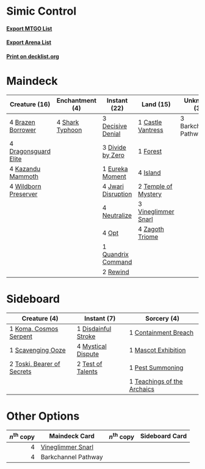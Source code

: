 # Simic Control

#### [Export MTGO List](../collection/Simic%20Control/Simic%20Control.txt)
#### [Export Arena List](../collection/Simic%20Control/Simic%20Control_arena.txt)
#### [Print on decklist.org](http://decklist.org/?deckmain=3%09Barkchannel%20Pathway%0A4%09Brazen%20Borrower%0A1%09Castle%20Vantress%0A3%09Decisive%20Denial%0A3%09Divide%20by%20Zero%0A4%09Dragonsguard%20Elite%0A1%09Eureka%20Moment%0A1%09Forest%0A4%09Island%0A4%09Jwari%20Disruption%0A4%09Kazandu%20Mammoth%0A4%09Neutralize%0A4%09Opt%0A1%09Quandrix%20Command%0A2%09Rewind%0A4%09Shark%20Typhoon%0A2%09Temple%20of%20Mystery%0A3%09Vineglimmer%20Snarl%0A4%09Wildborn%20Preserver%0A4%09Zagoth%20Triome&deckside=1%09Containment%20Breach%0A1%09Disdainful%20Stroke%0A1%09Koma,%20Cosmos%20Serpent%0A1%09Mascot%20Exhibition%0A4%09Mystical%20Dispute%0A1%09Pest%20Summoning%0A1%09Scavenging%20Ooze%0A1%09Teachings%20of%20the%20Archaics%0A2%09Test%20of%20Talents%0A2%09Toski,%20Bearer%20of%20Secrets)
# Maindeck

|                                         Creature (16)                                         |                                     Enchantment (4)                                      |                                        Instant (22)                                         |                                          Land (15)                                           |     Unknown (3)     |
|-----------------------------------------------------------------------------------------------|------------------------------------------------------------------------------------------|---------------------------------------------------------------------------------------------|----------------------------------------------------------------------------------------------|---------------------|
|4 [Brazen Borrower](http://gatherer.wizards.com/Pages/Card/Details.aspx?multiverseid=473001)   |4 [Shark Typhoon](http://gatherer.wizards.com/Pages/Card/Details.aspx?multiverseid=479587)|3 [Decisive Denial](http://gatherer.wizards.com/Pages/Card/Details.aspx?multiverseid=513669) |1 [Castle Vantress](http://gatherer.wizards.com/Pages/Card/Details.aspx?multiverseid=473204)  |3 Barkchannel Pathway|
|4 [Dragonsguard Elite](http://gatherer.wizards.com/Pages/Card/Details.aspx?multiverseid=513604)|                                                                                          |3 [Divide by Zero](http://gatherer.wizards.com/Pages/Card/Details.aspx?multiverseid=513518)  |1 [Forest](http://gatherer.wizards.com/Pages/Card/Details.aspx?multiverseid=439860)           |                     |
|4 [Kazandu Mammoth](http://gatherer.wizards.com/Pages/Card/Details.aspx?multiverseid=491835)   |                                                                                          |1 [Eureka Moment](http://gatherer.wizards.com/Pages/Card/Details.aspx?multiverseid=513676)   |4 [Island](http://gatherer.wizards.com/Pages/Card/Details.aspx?multiverseid=439857)           |                     |
|4 [Wildborn Preserver](http://gatherer.wizards.com/Pages/Card/Details.aspx?multiverseid=473144)|                                                                                          |4 [Jwari Disruption](http://gatherer.wizards.com/Pages/Card/Details.aspx?multiverseid=491693)|2 [Temple of Mystery](http://gatherer.wizards.com/Pages/Card/Details.aspx?multiverseid=373571)|                     |
|                                                                                               |                                                                                          |4 [Neutralize](http://gatherer.wizards.com/Pages/Card/Details.aspx?multiverseid=479579)      |3 [Vineglimmer Snarl](http://gatherer.wizards.com/Pages/Card/Details.aspx?multiverseid=513766)|                     |
|                                                                                               |                                                                                          |4 [Opt](http://gatherer.wizards.com/Pages/Card/Details.aspx?multiverseid=442948)             |4 [Zagoth Triome](http://gatherer.wizards.com/Pages/Card/Details.aspx?multiverseid=479779)    |                     |
|                                                                                               |                                                                                          |1 [Quandrix Command](http://gatherer.wizards.com/Pages/Card/Details.aspx?multiverseid=513709)|                                                                                              |                     |
|                                                                                               |                                                                                          |2 [Rewind](http://gatherer.wizards.com/Pages/Card/Details.aspx?multiverseid=45264)           |                                                                                              |                     |


# Sideboard

|                                            Creature (4)                                             |                                         Instant (7)                                          |                                             Sorcery (4)                                              |
|-----------------------------------------------------------------------------------------------------|----------------------------------------------------------------------------------------------|------------------------------------------------------------------------------------------------------|
|1 [Koma, Cosmos Serpent](http://gatherer.wizards.com/Pages/Card/Details.aspx?multiverseid=503837)    |1 [Disdainful Stroke](http://gatherer.wizards.com/Pages/Card/Details.aspx?multiverseid=420705)|1 [Containment Breach](http://gatherer.wizards.com/Pages/Card/Details.aspx?multiverseid=513602)       |
|1 [Scavenging Ooze](http://gatherer.wizards.com/Pages/Card/Details.aspx?multiverseid=420783)         |4 [Mystical Dispute](http://gatherer.wizards.com/Pages/Card/Details.aspx?multiverseid=473020) |1 [Mascot Exhibition](http://gatherer.wizards.com/Pages/Card/Details.aspx?multiverseid=513481)        |
|2 [Toski, Bearer of Secrets](http://gatherer.wizards.com/Pages/Card/Details.aspx?multiverseid=503813)|2 [Test of Talents](http://gatherer.wizards.com/Pages/Card/Details.aspx?multiverseid=513536)  |1 [Pest Summoning](http://gatherer.wizards.com/Pages/Card/Details.aspx?multiverseid=513703)           |
|                                                                                                     |                                                                                              |1 [Teachings of the Archaics](http://gatherer.wizards.com/Pages/Card/Details.aspx?multiverseid=513534)|


# Other Options

|*n*<sup>th</sup> copy|                                       Maindeck Card                                        |*n*<sup>th</sup> copy|Sideboard Card|
|--------------------:|--------------------------------------------------------------------------------------------|---------------------|--------------|
|                    4|[Vineglimmer Snarl](http://gatherer.wizards.com/Pages/Card/Details.aspx?multiverseid=513766)|                     |              |
|                    4|Barkchannel Pathway                                                                         |                     |              |

